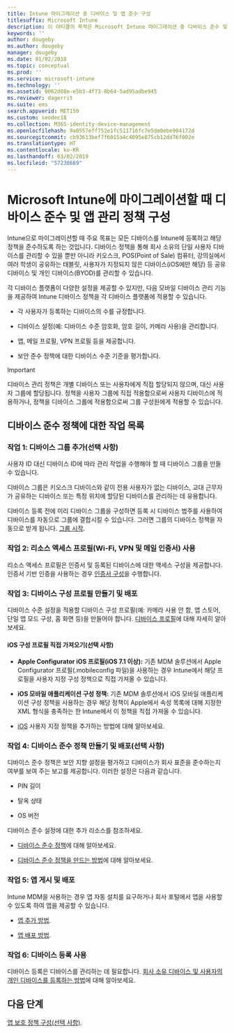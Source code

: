 ```yaml
---
title: Intune 마이그레이션 중 디바이스 및 앱 준수 구성
titlesuffix: Microsoft Intune
description: 이 아티클의 목적은 Microsoft Intune 마이그레이션 중 디바이스 준수 및 앱 관리 정책을 구성하는 데 필요한 단계를 제공하는 것입니다.
keywords: ''
author: dougeby
ms.author: dougeby
manager: dougeby
ms.date: 01/02/2018
ms.topic: conceptual
ms.prod: ''
ms.service: microsoft-intune
ms.technology: ''
ms.assetid: 0062d08e-e5b3-4f73-8b64-5ad95adbe945
ms.reviewer: dagerrit
ms.suite: ems
search.appverid: MET150
ms.custom: seodec18
ms.collection: M365-identity-device-management
ms.openlocfilehash: 9a0557eff752e1fc511716fc7e5de0ebe904172d
ms.sourcegitcommit: cb93613bef7f6015a4c4095e875cb12dd76f002e
ms.translationtype: HT
ms.contentlocale: ko-KR
ms.lasthandoff: 03/02/2019
ms.locfileid: "57230689"
---
```

# <a name="configure-device-compliance-and-app-management-policies-when-migrating-to-microsoft-intune"></a>Microsoft Intune에 마이그레이션할 때 디바이스 준수 및 앱 관리 정책 구성

Intune으로 마이그레이션할 때 주요 목표는 모든 디바이스를 Intune에 등록하고 해당 정책을 준수하도록 하는 것입니다. 디바이스 정책을 통해 회사 소유의 단일 사용자 디바이스를 관리할 수 있을 뿐만 아니라 키오스크, POS(Point of Sale) 컴퓨터, 강의실에서 여러 학생이 공유하는 태블릿, 사용자가 지정되지 않은 디바이스(iOS에만 해당) 등 공유 디바이스 및 개인 디바이스(BYOD)를 관리할 수 있습니다.

각 디바이스 플랫폼이 다양한 설정을 제공할 수 있지만, 다음 모바일 디바이스 관리 기능을 제공하여 Intune 디바이스 정책을 각 디바이스 플랫폼에 적용할 수 있습니다.

-   각 사용자가 등록하는 디바이스의 수를 규정합니다.

-   디바이스 설정(예: 디바이스 수준 암호화, 암호 길이, 카메라 사용)을 관리합니다.

-   앱, 메일 프로필, VPN 프로필 등을 제공합니다.

-   보안 준수 정책에 대한 디바이스 수준 기준을 평가합니다.

> [!IMPORTANT]
> 디바이스 관리 정책은 개별 디바이스 또는 사용자에게 직접 할당되지 않으며, 대신 사용자 그룹에 할당됩니다. 정책을 사용자 그룹에 직접 적용함으로써 사용자 디바이스에 적용하거나, 정책을 디바이스 그룹에 적용함으로써 그룹 구성원에게 적용할 수 있습니다.

## <a name="task-list-for-device-compliance-policies"></a>디바이스 준수 정책에 대한 작업 목록

### <a name="task-1-add-device-groups-optional"></a>작업 1: 디바이스 그룹 추가(선택 사항)

사용자 ID 대신 디바이스 ID에 따라 관리 작업을 수행해야 할 때 디바이스 그룹을 만들 수 있습니다.

디바이스 그룹은 키오스크 디바이스와 같이 전용 사용자가 없는 디바이스, 교대 근무자가 공유하는 디바이스 또는 특정 위치에 할당된 디바이스를 관리하는 데 유용합니다.

디바이스 등록 전에 미리 디바이스 그룹을 구성하면 등록 시 디바이스 범주를 사용하여 디바이스를 자동으로 그룹에 결합시킬 수 있습니다. 그러면 그룹의 디바이스 정책을 자동으로 받게 됩니다. [그룹 시작](groups-get-started.md).

### <a name="task-2-use-resource-access-profiles-wi-fi-vpn-and-email-certificates"></a>작업 2: 리소스 액세스 프로필(Wi-Fi, VPN 및 메일 인증서) 사용

리소스 액세스 프로필은 인증서 및 등록된 디바이스에 대한 액세스 구성을 제공합니다. 인증서 기반 인증을 사용하는 경우 [인증서 구성](certificates-configure.md)을 수행합니다.

### <a name="task-3-create-and-deploy-device-configuration-profiles"></a>작업 3: 디바이스 구성 프로필 만들기 및 배포

디바이스 수준 설정을 적용할 디바이스 구성 프로필(예: 카메라 사용 안 함, 앱 스토어, 단일 앱 모드 구성, 홈 화면 등)을 만들어야 합니다. [디바이스 프로필](device-profiles.md)에 대해 자세히 알아보세요.

####  <a name="directly-import-ios-configuration-profiles-optional"></a>iOS 구성 프로필 직접 가져오기(선택 사항)

-   **Apple Configurator iOS 프로필(iOS 7.1 이상):** 기존 MDM 솔루션에서 Apple Configurator 프로필(.mobileconfig 파일)을 사용하는 경우 Intune에서 해당 프로필을 사용자 지정 구성 정책으로 직접 가져올 수 있습니다.

-   **iOS 모바일 애플리케이션 구성 정책:** 기존 MDM 솔루션에서 iOS 모바일 애플리케이션 구성 정책을 사용하는 경우 해당 정책이 Apple에서 속성 목록에 대해 지정한 XML 형식을 충족하는 한 Intune에서 이 정책을 직접 가져올 수 있습니다.

- [iOS](custom-settings-ios.md) 사용자 지정 정책을 추가하는 방법에 대해 알아보세요.

### <a name="task-4-create-and-deploy-device-compliance-policies-optional"></a>작업 4: 디바이스 준수 정책 만들기 및 배포(선택 사항)

디바이스 준수 정책은 보안 지향 설정을 평가하고 디바이스가 회사 표준을 준수하는지 여부를 보여 주는 보고를 제공합니다. 이러한 설정은 다음과 같습니다.

-   PIN 길이

-   탈옥 상태

-   OS 버전

디바이스 준수 설정에 대한 추가 리소스를 참조하세요.

-   [디바이스 준수 정책](device-compliance.md)에 대해 알아보세요.

-   [디바이스 준수 정책을 만드는 방법](device-compliance-get-started.md)에 대해 알아보세요.

### <a name="task-5-publish-and-deploy-apps"></a>작업 5: 앱 게시 및 배포

Intune MDM을 사용하는 경우 앱 자동 설치를 요구하거나 회사 포털에서 앱을 사용할 수 있도록 하여 앱을 제공할 수 있습니다.

-   [앱 추가 방법](apps-add.md).

-   [앱 배포 방법](apps-deploy.md).

### <a name="task-6-enable-device-enrollment"></a>작업 6: 디바이스 등록 사용

디바이스 등록은 디바이스를 관리하는 데 필요합니다. [회사 소유 디바이스 및 사용자의 개인 디바이스를 등록하는 방법](device-enrollment.md)에 대해 알아보세요.

## <a name="next-steps"></a>다음 단계

[앱 보호 정책 구성(선택 사항)](migration-guide-app-protection-policies.md).
